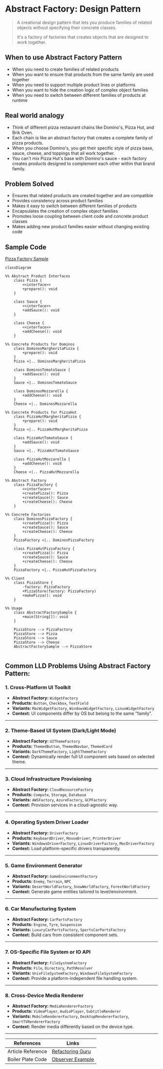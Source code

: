 # Abstract Factory: Design Pattern

> A creational design pattern that lets you produce families of related objects without specifying their concrete classes.
> 
> It's a factory of factories that creates objects that are designed to work together.

## When to use Abstract Factory Pattern

- When you need to create families of related products
- When you want to ensure that products from the same family are used together
- When you need to support multiple product lines or platforms
- When you want to hide the creation logic of complex object families
- When you need to switch between different families of products at runtime


## Real world analogy

- Think of different pizza restaurant chains like Domino's, Pizza Hut, and Brik Oven. 
- Each chain is like an abstract factory that creates a complete family of pizza products. 
- When you choose Domino's, you get their specific style of pizza base, sauce, cheese, and toppings that all work together. 
- You can't mix Pizza Hut's base with Domino's sauce - each factory creates products designed to complement each other within that brand family.


## Problem Solved

- Ensures that related products are created together and are compatible
- Provides consistency across product families
- Makes it easy to switch between different families of products
- Encapsulates the creation of complex object families
- Promotes loose coupling between client code and concrete product classes
- Makes adding new product families easier without changing existing code

## Sample Code

[Pizza Factory Sample](../../code/designPatterns/abstractFactory/AbstractFactorySample.java)

```mermaid
classDiagram

%% Abstract Product Interfaces
    class Pizza {
        <<interface>>
        +prepare(): void
    }

    class Sauce {
        <<interface>>
        +addSauce(): void
    }

    class Cheese {
        <<interface>>
        +addCheese(): void
    }

%% Concrete Products for Dominos
    class DominosMargheritaPizza {
        +prepare(): void
    }
    Pizza <|.. DominosMargheritaPizza

    class DominosTomatoSauce {
        +addSauce(): void
    }
    Sauce <|.. DominosTomatoSauce

    class DominosMozzarella {
        +addCheese(): void
    }
    Cheese <|.. DominosMozzarella

%% Concrete Products for PizzaHut
    class PizzaHutMargheritaPizza {
        +prepare(): void
    }
    Pizza <|.. PizzaHutMargheritaPizza

    class PizzaHutTomatoSauce {
        +addSauce(): void
    }
    Sauce <|.. PizzaHutTomatoSauce

    class PizzaHutMozzarella {
        +addCheese(): void
    }
    Cheese <|.. PizzaHutMozzarella

%% Abstract Factory
    class PizzaFactory {
        <<interface>>
        +createPizza(): Pizza
        +createSauce(): Sauce
        +createCheese(): Cheese
    }

%% Concrete Factories
    class DominosPizzaFactory {
        +createPizza(): Pizza
        +createSauce(): Sauce
        +createCheese(): Cheese
    }
    PizzaFactory <|.. DominosPizzaFactory

    class PizzaHutPizzaFactory {
        +createPizza(): Pizza
        +createSauce(): Sauce
        +createCheese(): Cheese
    }
    PizzaFactory <|.. PizzaHutPizzaFactory

%% Client
    class PizzaStore {
        -factory: PizzaFactory
        +PizzaStore(factory: PizzaFactory)
        +makePizza(): void
    }

%% Usage
    class AbstractFactorySample {
        +main(String[]): void
    }

    PizzaStore --> PizzaFactory
    PizzaStore --> Pizza
    PizzaStore --> Sauce
    PizzaStore --> Cheese
    AbstractFactorySample --> PizzaStore


```


## Common LLD Problems Using Abstract Factory Pattern:

### 1. Cross-Platform UI Toolkit
- **Abstract Factory:** `WidgetFactory`
- **Products:** `Button`, `Checkbox`, `TextField`
- **Variants:** `MacWidgetFactory`, `WindowsWidgetFactory`, `LinuxWidgetFactory`
- **Context:** UI components differ by OS but belong to the same "family".

---

### 2. Theme-Based UI System (Dark/Light Mode)
- **Abstract Factory:** `UIThemeFactory`
- **Products:** `ThemedButton`, `ThemedNavbar`, `ThemedCard`
- **Variants:** `DarkThemeFactory`, `LightThemeFactory`
- **Context:** Dynamically render full UI component sets based on selected theme.

---

### 3. Cloud Infrastructure Provisioning
- **Abstract Factory:** `CloudResourceFactory`
- **Products:** `Compute`, `Storage`, `Database`
- **Variants:** `AWSFactory`, `AzureFactory`, `GCPFactory`
- **Context:** Provision services in a cloud-agnostic way.

---

### 4. Operating System Driver Loader
- **Abstract Factory:** `DriverFactory`
- **Products:** `KeyboardDriver`, `MouseDriver`, `PrinterDriver`
- **Variants:** `WindowsDriverFactory`, `LinuxDriverFactory`, `MacDriverFactory`
- **Context:** Load platform-specific drivers transparently.

---

### 5. Game Environment Generator
- **Abstract Factory:** `GameEnvironmentFactory`
- **Products:** `Enemy`, `Terrain`, `NPC`
- **Variants:** `DesertWorldFactory`, `SnowWorldFactory`, `ForestWorldFactory`
- **Context:** Generate game entities tailored to level/environment.

---

### 6. Car Manufacturing System
- **Abstract Factory:** `CarPartsFactory`
- **Products:** `Engine`, `Tyre`, `Suspension`
- **Variants:** `LuxuryCarPartsFactory`, `SportsCarPartsFactory`
- **Context:** Build cars from consistent component sets.

---

### 7. OS-Specific File System or IO API
- **Abstract Factory:** `FileSystemFactory`
- **Products:** `File`, `Directory`, `PathResolver`
- **Variants:** `UnixFileSystemFactory`, `WindowsFileSystemFactory`
- **Context:** Provide a platform-independent file handling system.

---

### 8. Cross-Device Media Renderer
- **Abstract Factory:** `MediaRendererFactory`
- **Products:** `VideoPlayer`, `AudioPlayer`, `SubtitleRenderer`
- **Variants:** `MobileRendererFactory`, `DesktopRendererFactory`, `SmartTVRendererFactory`
- **Context:** Render media differently based on the device type.

---


| References | Links                                                                                     |
|------------|-------------------------------------------------------------------------------------------|
| Article Reference | [Refactoring Guru](https://refactoring.guru/design-patterns/abstract-factory)             |
| Boiler Plate Code | [Observer Example](../../code/designPatterns/abstractFactory/AbstractFactoryExample.java) |
